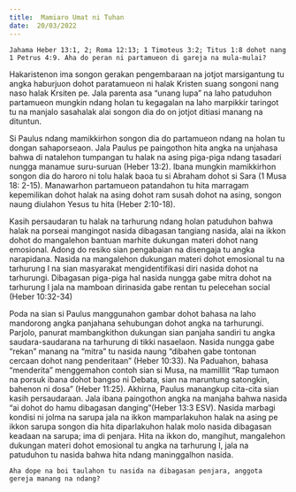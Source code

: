 ```yaml
---
title:  Mamiaro Umat ni Tuhan
date:  20/03/2022
---
```


`Jahama Heber 13:1, 2; Roma 12:13; 1 Timoteus 3:2; Titus 1:8 dohot nang 1 Petrus 4:9. Aha do peran ni partamueon di gareja na mula-mulai?`

Hakaristenon ima songon gerakan pengembaraan na jotjot marsigantung tu angka haburjuon dohot paratamueon ni halak Kristen suang songoni nang naso halak Krsiten pe. Jala parenta asa “unang lupa” na laho patuduhon partamueon mungkin ndang holan tu kegagalan na laho marpikkir taringot tu na manjalo sasahalak alai songon dia do on jotjot ditiasi manang na dituntun.

Si Paulus ndang mamikkirhon songon dia do partamueon ndang na holan tu dongan sahaporseaon. Jala Paulus pe paingothon hita angka na unjahasa bahwa di natalehon tumpangan tu halak na asing piga-piga ndang tasadari nungga manamue suru-suruan (Heber 13:2). Ibana mungkin mamikkirhon songon dia do haroro ni tolu halak baoa tu si Abraham dohot si Sara (1 Musa 18: 2-15). Manawarhon partamueon patandahon tu hita marragam kepemilikan dohot halak na asing dohot ram susah dohot na asing, songon naung diulahon Yesus tu hita (Heber 2:10-18).

Kasih persaudaran tu halak na tarhurung ndang holan patuduhon bahwa halak na porseai mangingot nasida dibagasan tangiang nasida, alai na ikkon dohot do mangalehon bantuan marhite dukungan materi dohot nang emosional. Adong do resiko sian pengabaian na disengaja tu angka narapidana. Nasida na mangalehon dukungan materi dohot emosional tu na tarhurung I na sian masyarakat mengidentifikasi diri nasida dohot na tarhurungi. Dibagasan piga-piga hal nasida nungga gabe mitra dohot na tarhurung I jala na mamboan dirinasida gabe rentan tu pelecehan social (Heber 10:32-34)

Poda na sian si Paulus manggunahon gambar dohot bahasa na laho mandorong angka panjahana sehubungan dohot angka na tarhurungi. Parjolo, panurat mambangkithon dukungan sian panjaha sandiri tu angka saudara-saudarana na tarhurung di tikki nasaelaon. Nasida nungga gabe “rekan” manang na “mitra”  tu nasida naung “dibahen gabe tontonan cercaan dohot nang penderitaan” (Heber 10:33). Na Paduahon, bahasa “menderita” menggemahon contoh sian si Musa, na mamilllit “Rap tumaon na porsuk ibana dohot bangso ni Debata, sian na maruntung satongkin, bahenon ni dosa” (Heber 11:25). Akhirna, Paulus manangkup cita-cita sian kasih persaudaraan. Jala ibana paingothon angka na manjaha bahwa nasida “ai dohot do hamu dibagasan danging”(Heber 13:3 ESV). Nasida marbagi kondisi ni jolma na sarupa jala na ikkon mamparlakuhon halak na asing pe ikkon sarupa songon dia hita diparlakuhon halak molo nasida dibagasan keadaan na sarupa; ima di penjara. Hita na ikkon do, mangihut, mangalehon dukungan materi dohot emosional tu angka na tarhurung I, jala na patuduhon tu nasida bahwa hita ndang maninggalhon nasida.

`Aha dope na boi taulahon tu nasida na dibagasan penjara, anggota gereja manang na ndang?`